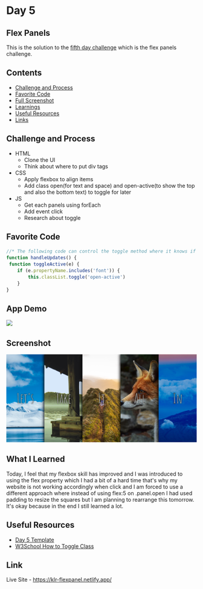 # Day 5

## Flex Panels

This is the solution to the [fifth day challenge](https://javascript30.com/) which is the flex panels challenge.

## Contents

- [Challenge and Process](#challenge-and-process)
- [Favorite Code](#favorite-code)
- [Full Screenshot](#screenshot)
- [Learnings](#what-i-learned)
- [Useful Resources](#useful-resources)
- [Links](#link)

## Challenge and Process

- HTML
  - Clone the UI
  - Think about where to put div tags
- CSS
  - Apply flexbox to align items
  - Add class open(for text and space) and open-active(to show the top and also the bottom text) to toggle for later
- JS
  - Get each panels using forEach
  - Add event click
  - Research about toggle

## Favorite Code

```js
//* The following code can control the toggle method where it knows if it includes 'font' property name
function handleUpdates() {
 function toggleActive(e) {
    if (e.propertyName.includes('font')) {
        this.classList.toggle('open-active')
    }
}
```

## App Demo

![](https://github.com/Karllouise-code/javascript-30/blob/main/Day-5/images/flexpanels.gif)

## Screenshot

![](https://github.com/Karllouise-code/javascript-30/blob/day5/images/fullscreenshot.png)

## What I Learned

Today, I feel that my flexbox skill has improved and I was introduced to using the flex property which I had a bit of a hard time that's why my website is not working accordingly when click and I am forced to use a different approach where instead of using flex:5 on .panel.open I had used padding to resize the squares but I am planning to rearrange this tomorrow. It's okay because in the end I still learned a lot.

## Useful Resources

- [Day 5 Template](https://github.com/wesbos/JavaScript30/tree/master/05%20-%20Flex%20Panel%20Gallery)
- [W3School How to Toggle Class](https://www.w3schools.com/howto/howto_js_toggle_class.asp)

## Link

Live Site - <https://klr-flexpanel.netlify.app/>
